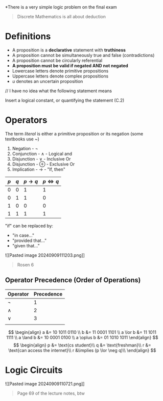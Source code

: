 *There is a very simple logic problem on the final exam

> Discrete Mathematics is all about deduction
# Definitions

- A proposition is a **declarative** statement with **truthiness**
- A proposition cannot be simultaneously true and false (contradictions)
- A proposition cannot be circularly referential
- **A proposition must be valid if negated AND not negated**
- Lowercase letters denote primitive propositions
- Uppercase letters denote complex propositions
- $u$ denotes an uncertain proposition

// I have no idea what the following statement means

Insert a logical constant, or quantifying the statement (C.2)

# Operators
The term *literal* is either a primitive proposition or its negation (some textbooks use ~)
1. Negation - $\neg$
2. Conjunction - $\land$ - Logical and
3. Disjunction - $\lor$ - Inclusive Or
4. Disjunction - $\oplus$ - Exclusive Or
5. Implication - $\rightarrow$ - "If, then"

| $p$ | $q$ | $p \to q$ | $p \iff q$ |
| --- | --- | --------- | ---------- |
| 0   | 0   | 1         | 1          |
| 0   | 1   | 1         | 0          |
| 1   | 0   | 0         | 0          |
| 1   | 1   | 1         | 1          |

"if" can be replaced by:
- "in case..."
- "provided that..."
- "given that..."

![[Pasted image 20240909111203.png]]

> Rosen 6
## Operator Precedence (Order of Operations)

| Operator | Precedence |
| -------- | ---------- |
| $\neg$   | 1          |
| $\land$  | 2          |
| $\lor$   | 3          |
|          |            |

$$
\begin{align}
a &= 10 1011 0110 \\
b &= 11 0001 1101 \\
a \lor b &= 11 1011 1111 \\
a \land b &= 10 0001 0100 \\
a \oplus b &=  01 1010 1011
\end{align}
$$
$$
\begin{align}
p &= \text{cs student}\\
q &= \text{freshman}\\
r &= \text{can access the internet}\\
r &\implies (p \lor \neg q)\\
\end{align}
$$

# Logic Circuits


![[Pasted image 20240909110721.png]]

> Page 69 of the lecture notes, btw

